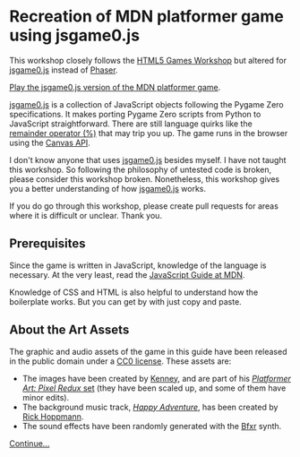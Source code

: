 # Recreation of MDN platformer game using jsgame0.js

This workshop closely follows the [HTML5 Games Workshop](https://mozdevs.github.io/html5-games-workshop/)
but altered for [jsgame0.js](https://github.com/thisarray/jsgame0) instead of [Phaser](https://phaser.io).

[Play the jsgame0.js version of the MDN platformer game](https://thisarray.github.io/mdn_platformer_game/).

[jsgame0.js](https://github.com/thisarray/jsgame0) is a collection of JavaScript objects following the Pygame Zero specifications.
It makes porting Pygame Zero scripts from Python to JavaScript straightforward.
There are still language quirks like the [remainder operator (%)](https://developer.mozilla.org/en-US/docs/Web/JavaScript/Reference/Operators/Remainder) that may trip you up.
The game runs in the browser using the [Canvas API](https://developer.mozilla.org/en-US/docs/Web/API/Canvas_API).

I don't know anyone that uses [jsgame0.js](https://github.com/thisarray/jsgame0) besides myself.
I have not taught this workshop.
So following the philosophy of untested code is broken, please consider this workshop broken.
Nonetheless, this workshop gives you a better understanding of how [jsgame0.js](https://github.com/thisarray/jsgame0) works.

If you do go through this workshop, please create pull requests for areas where it is difficult or unclear.
Thank you.

## Prerequisites

Since the game is written in JavaScript, knowledge of the language is necessary.
At the very least, read the [JavaScript Guide at MDN](https://developer.mozilla.org/en-US/docs/Learn/JavaScript).

Knowledge of CSS and HTML is also helpful to understand how the boilerplate works.
But you can get by with just copy and paste.

## About the Art Assets

The graphic and audio assets of the game in this guide have been released in the public domain under a [CC0 license](https://creativecommons.org/share-your-work/public-domain/cc0/).
These assets are:

- The images have been created by [Kenney](https://www.kenney.nl/), and are part of his [_Platformer Art: Pixel Redux_ set](https://opengameart.org/content/platformer-art-pixel-redux) (they have been scaled up, and some of them have minor edits).
- The background music track, [_Happy Adventure_](https://opengameart.org/content/happy-adventure-loop), has been created by [Rick Hoppmann](https://www.tinyworlds.org/).
- The sound effects have been randomly generated with the [Bfxr](https://www.bfxr.net/) synth.

[Continue...](setup.md)
